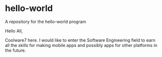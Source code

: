 # hello-world
A repository for the hello-world program

Hello All,

Coolware7 here. I would like to enter the Software Engineering field to earn all the skills for making mobile apps and possibly apps for other platforms in the future. 

